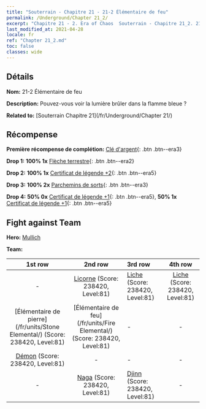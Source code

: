 ```yaml
---
title: "Souterrain - Chapitre 21 - 21-2 Élémentaire de feu"
permalink: /Underground/Chapter 21_2/
excerpt: "Chapitre 21 - 2. Era of Chaos  Souterrain - Chapitre 21_2. 21-2 Élémentaire de feu"
last_modified_at: 2021-04-28
locale: fr
ref: "Chapter 21_2.md"
toc: false
classes: wide
---
```


## Détails

 **Nom:** 21-2 Élémentaire de feu

 **Description:** Pouvez-vous voir la lumière brûler dans la flamme bleue ?

 **Related to:** [Souterrain Chapitre 21](/fr/Underground/Chapter 21/)

## Récompense

 **Première récompense de complétion:** [Clé d'argent](/ItemsFR/con_693/){: .btn .btn--era3}

 **Drop 1:** **100% 1x** [Flèche terrestre](/ItemsFR/her_464/){: .btn .btn--era2}

 **Drop 2:** **100% 1x** [Certificat de légende +2](/ItemsFR/mat_81/){: .btn .btn--era5}

 **Drop 3:** **100% 2x** [Parchemins de sorts](/ItemsFR/con_694/){: .btn .btn--era3}

 **Drop 4:** **50% 0x** [Certificat de légende +1](/ItemsFR/mat_74/){: .btn .btn--era5}, **50% 1x** [Certificat de légende +1](/ItemsFR/mat_74/){: .btn .btn--era5}


## Fight against Team
 **Hero:** [Mullich](/fr/heroes/Mullich/)

 **Team:**


  | 1st row | 2nd row | 3rd row | 4th row |
  |:----:|:----:|:----|:----:|
  | - | [Licorne](/fr/units/Unicorn/) (Score: 238420, Level:81)  | [Liche](/fr/units/Lich/) (Score: 238420, Level:81)  | [Liche](/fr/units/Lich/) (Score: 238420, Level:81)  |
  | [Élémentaire de pierre](/fr/units/Stone Elemental/) (Score: 238420, Level:81)  | [Élémentaire de feu](/fr/units/Fire Elemental/) (Score: 238420, Level:81)  | - | - |
  | [Démon](/fr/units/Demon/) (Score: 238420, Level:81)  | - | - | - |
  | - | [Naga](/fr/units/Naga/) (Score: 238420, Level:81)  | [Djinn](/fr/units/Genie/) (Score: 238420, Level:81)  | - |


